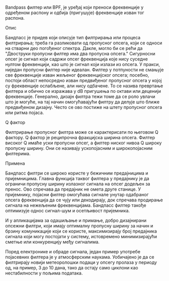 
Bandpass филтер или BPF, је уређај који преноси фреквенције у одређеном распону и одбија (пригушује) фреквенције изван тог распона.

Опис

Бандпасс је придев који описује тип филтрирања или процеса филтрирања; треба га разликовати од пропусног опсега, који се односи на стварни део погођеног спектра. 
Дакле, могло би се рећи да "Двоструки пропусни филтер има два пропусна опсега." 
Сигурносни опсег је сигнал који садржи опсег фреквенција које нису суседне нултом фреквенцији, као што је сигнал који излази из опсега.
У пракси, ниједан пропусни филтер није идеалан. 
Филтер у потпуности не смањује све фреквенције изван жељеног фреквенцијског опсега; посебно, постоји област непосредно изван предвиђеног пропусног опсега у којој су фреквенције ослабљене, али нису одбачене. 
То се назива превртање филтера и обично се изражава у dB пригушења по октави или деценији фреквенције.
Генерално, дизајн филтра тежи томе да се роло увлачи што је могуће, на тај начин омогућавајући филтру да делује што ближе предвиђеном дизајну. 
Често се ово постиже на штету пропусног опсега или ритма појаса.

Q фактор

Филтрирање пропусног филтра може се карактерисати по његовом Q фактору. 
Q фактор је реципрочна фракцијска ширина опсега. 
Филтер високог Q имаће уски пропусни опсег, а филтер ниског нивоа Q широку пропусну ширину.
Они се називају ускопојасним и широкопојасним филтерима.

Примена


Бандпасс филтри се широко користе у бежичним предајницима и пријемницима. 
Главна функција таквог филтера у предајнику је да ограничи пропусну ширину излазног сигнала на опсег додељен за пренос. 
Ово спречава да предајник не омета друге станице. 
У пријемнику, појасни филтер омогућава сигнале унутар одабраног опсега фреквенција да се чују или декодирају, док спречава продирање сигнала на нежељеним фреквенцијама. 
Бандпасс филтер такође оптимизује однос сигнал-шум и осетљивост пријемника.

И у апликацијама за одашиљање и примање, добро дизајнирани опсежни филтри, који имају оптималну пропусну ширину за начин и брзину комуникације који се користе, 
максимизирају број предајника сигнала који могу постојати у систему, истовремено минимизирајући сметње или конкуренцију међу сигналима.

Поред електронике и обраде сигнала, један пример употребе појасевних филтера је у атмосферским наукама. 
Уобичајено је да се филтрирају новији метеоролошки подаци у опсегу пролаза у периоду од, на пример, 3 до 10 дана, 
тако да остају само циклони као нестабилности у пољима података.



